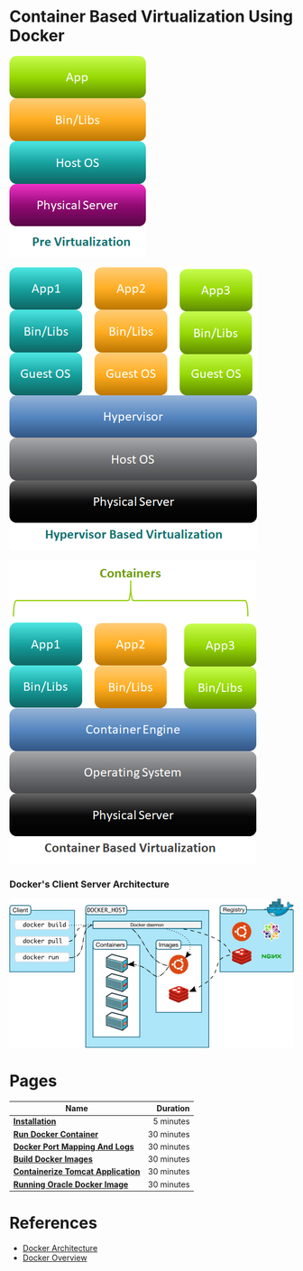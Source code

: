 # Container Based Virtualization Using Docker

![](resources/pre-virtulization.png)

![](resources/hypervisor-Based-Virtualization.png)

![](resources/container-based-virtualization.png)

### Docker's Client Server Architecture

![](resources/docker-client-server-architecture.png)

# Pages

|    **Name**   | **Duration** |
| ------------- |-----:|
|[**Installation**](installation.md)|5 minutes|
|[**Run Docker Container**](RunDockerContainer.md)|30 minutes|
|[**Docker Port Mapping And Logs**](DockerPortMappingAndLogs.md)|30 minutes|
|[**Build Docker Images**](BuildDockerImages.md)|30 minutes|
|[**Containerize Tomcat Application**](ContainerizeTomcatApplication.md)|30 minutes|
|[**Running Oracle Docker Image**](RunningOracleDockerImage.md)|30 minutes|



# References


* [Docker Architecture](https://www.aquasec.com/wiki/display/containers/Docker+Architecture)
* [Docker Overview](https://docs.docker.com/engine/docker-overview/)





